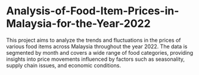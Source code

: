 # Analysis-of-Food-Item-Prices-in-Malaysia-for-the-Year-2022
This project aims to analyze the trends and fluctuations in the prices of various food items across Malaysia throughout the year 2022. The data is segmented by month and covers a wide range of food categories, providing insights into price movements influenced by factors such as seasonality, supply chain issues, and economic conditions. 
